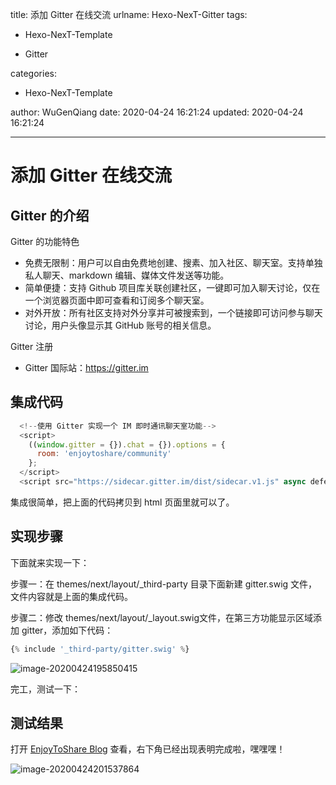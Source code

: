 title: 添加 Gitter 在线交流
urlname: Hexo-NexT-Gitter
tags:

  - Hexo-NexT-Template

  - Gitter

categories:

  - Hexo-NexT-Template


author: WuGenQiang
date:  2020-04-24 16:21:24
updated: 2020-04-24 16:21:24



---

# 添加 Gitter 在线交流

## Gitter 的介绍

Gitter 的功能特色

* 免费无限制：用户可以自由免费地创建、搜素、加入社区、聊天室。支持单独私人聊天、markdown 编辑、媒体文件发送等功能。
* 简单便捷：支持 Github 项目库关联创建社区，一键即可加入聊天讨论，仅在一个浏览器页面中即可查看和订阅多个聊天室。
* 对外开放：所有社区支持对外分享并可被搜索到，一个链接即可访问参与聊天讨论，用户头像显示其 GitHub 账号的相关信息。

Gitter 注册

* Gitter 国际站：https://gitter.im

## 集成代码

```js
  <!--使用 Gitter 实现一个 IM 即时通讯聊天室功能-->
  <script>
    ((window.gitter = {}).chat = {}).options = {
      room: 'enjoytoshare/community'
    };
  </script>
  <script src="https://sidecar.gitter.im/dist/sidecar.v1.js" async defer></script>
```

集成很简单，把上面的代码拷贝到 html 页面里就可以了。

## 实现步骤

下面就来实现一下：

步骤一：在 themes/next/layout/_third-party 目录下面新建 gitter.swig 文件，文件内容就是上面的集成代码。

步骤二：修改 themes/next/layout/_layout.swig文件，在第三方功能显示区域添加 gitter，添加如下代码：

```js
{% include '_third-party/gitter.swig' %}
```

![image-20200424195850415](https://gitee.com/wugenqiang/PictureBed/raw/master/CS-Notes/20200424195852.png)

完工，测试一下：

## 测试结果

打开 [EnjoyToShare Blog](https://wugenqiang.github.io/) 查看，右下角已经出现表明完成啦，嘿嘿嘿！

![image-20200424201537864](https://gitee.com/wugenqiang/PictureBed/raw/master/CS-Notes/20200424201540.png)

